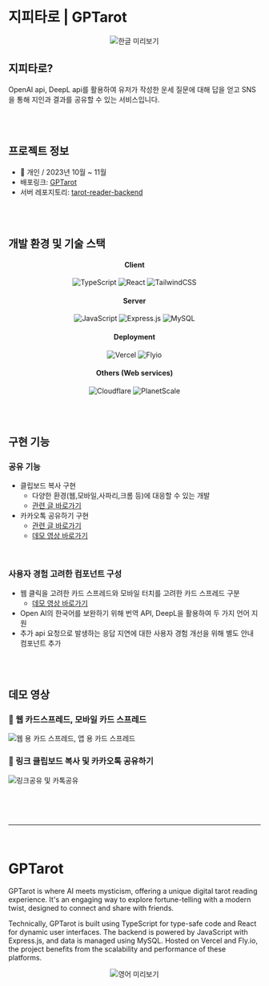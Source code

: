 # 지피타로 | GPTarot

<div align="center">

![한글 미리보기](https://github.com/agnes0304/chronos-nextjs/assets/86249667/8c627db1-63b7-4f28-8bed-6666096322cc)


</div>

## 지피타로?

OpenAI api, DeepL api를 활용하여 유저가 작성한 운세 질문에 대해 답을 얻고 SNS을 통해 지인과 결과를 공유할 수 있는 서비스입니다. 


</br></br>



## 프로젝트 정보
- 👤 개인 / 2023년 10월 ~ 11월
- 배포링크: <a href="https://gptarot.jiwoo.best">GPTarot</a>
- 서버 레포지토리: <a href="https://github.com/agnes0304/tarot-reader-backend">tarot-reader-backend</a>

</br></br>

## 개발 환경 및 기술 스택

<h4 align="center">Client</h4>
<div align="center">

![TypeScript](https://img.shields.io/badge/typescript-%23007ACC.svg?style=for-the-badge&logo=typescript&logoColor=white)
![React](https://img.shields.io/badge/react-%2320232a.svg?style=for-the-badge&logo=react&logoColor=%2361DAFB)
![TailwindCSS](https://img.shields.io/badge/tailwindcss-%2338B2AC.svg?style=for-the-badge&logo=tailwind-css&logoColor=white)


</div>

<h4 align="center">Server</h4>
<div align="center">
  
![JavaScript](https://img.shields.io/badge/javascript-%23323330.svg?style=for-the-badge&logo=javascript&logoColor=%23F7DF1E)
![Express.js](https://img.shields.io/badge/express.js-%23404d59.svg?style=for-the-badge&logo=express&logoColor=%2361DAFB)
![MySQL](https://img.shields.io/badge/mysql-%2300f.svg?style=for-the-badge&logo=mysql&logoColor=white)

</div>


<h4 align="center">Deployment</h4>
<div align="center">
  
![Vercel](https://img.shields.io/badge/vercel-%23000000.svg?style=for-the-badge&logo=vercel&logoColor=white)
![Flyio](https://img.shields.io/badge/fly.io-A682E8.svg?style=for-the-badge&logo=flyio&logoColor=white)

</div>

<h4 align="center">Others (Web services)</h4>
<div align="center">
   
![Cloudflare](https://img.shields.io/badge/Cloudflare-F38020?style=for-the-badge&logo=Cloudflare&logoColor=white)
![PlanetScale](https://img.shields.io/badge/planetscale-%23000000.svg?style=for-the-badge&logo=planetscale&logoColor=white)

</div>

</br></br>

## 구현 기능

### 공유 기능

- 클립보드 복사 구현
  - 다양한 환경(웹,모바일,사파리,크롬 등)에 대응할 수 있는 개발
  - <a href="https://velog.io/@inmyhead/%ED%81%B4%EB%A6%BD%EB%B3%B4%EB%93%9C-%EB%B3%B5%EC%82%AC-%EB%A7%81%ED%81%AC-%EA%B3%B5%EC%9C%A0%ED%95%98%EA%B8%B0-%EA%B8%B0%EB%8A%A5-%EB%AA%A8%EB%B0%94%EC%9D%BC-%EC%82%AC%ED%8C%8C%EB%A6%AC%ED%81%AC%EB%A1%AC-%EC%95%A0%ED%94%8C%EA%B8%B0%EA%B8%B0-%EC%97%90%EB%9F%AC">관련 글 바로가기</a>
- 카카오톡 공유하기 구현
  - <a href="https://velog.io/@inmyhead/%EB%A6%AC%EC%95%A1%ED%8A%B8-%EC%B9%B4%EC%B9%B4%EC%98%A4%ED%86%A1-%EA%B3%B5%EC%9C%A0%ED%95%98%EA%B8%B0-%EB%A7%8C%EB%93%A4%EA%B8%B0-%ED%8A%B8%EC%9C%84%ED%84%B0">관련 글 바로가기</a>
  - <a href="">데모 영상 바로가기</a>

</br>

### 사용자 경험 고려한 컴포넌트 구성

- 웹 클릭을 고려한 카드 스프레드와 모바일 터치를 고려한 카드 스프레드 구분
  - <a href="">데모 영상 바로가기</a>
- Open AI의 한국어를 보완하기 위해 번역 API, DeepL을 활용하여 두 가지 언어 지원
- 추가 api 요청으로 발생하는 응답 지연에 대한 사용자 경험 개선을 위해 별도 안내 컴포넌트 추가


</br></br>

## 데모 영상

### 🎦 웹 카드스프레드, 모바일 카드 스프레드

![웹 용 카드 스프레드, 앱 용 카드 스프레드](https://github.com/agnes0304/chronos-nextjs/assets/86249667/ca1c65dd-f139-4009-93ca-65db24a5f5a9)


### 🎦 링크 클립보드 복사 및 카카오톡 공유하기

![링크공유 및 카톡공유](https://github.com/agnes0304/chronos-nextjs/assets/86249667/900d95a9-f5f7-4cff-93db-81e2c6f3fe70)


</br></br></br>

---

</br>

# GPTarot

GPTarot is where AI meets mysticism, offering a unique digital tarot reading experience. It's an engaging way to explore fortune-telling with a modern twist, designed to connect and share with friends.

Technically, GPTarot is built using TypeScript for type-safe code and React for dynamic user interfaces. The backend is powered by JavaScript with Express.js, and data is managed using MySQL. Hosted on Vercel and Fly.io, the project benefits from the scalability and performance of these platforms.

<div align="center">
  
![영어 미리보기](https://github.com/agnes0304/chronos-nextjs/assets/86249667/c21ae2bb-8e9c-4a57-b4eb-0709053d84bf)
</div>

